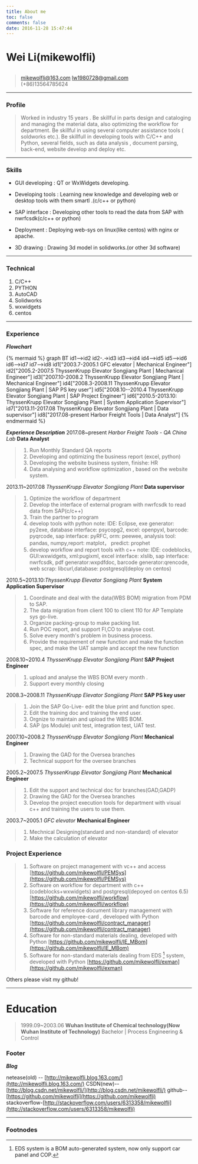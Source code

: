 ```yaml
---
title: About me
toc: false
comments: false
date: 2016-11-28 15:47:44
---
```

# Wei Li(mikewolfli)
##

> [mikewolfli@163.com](mikewolfli@163.com)
> [lw1980728@gmail.com](lw1980728@gmail.com)  
> (+86)13564785624

------

### Profile

>  Worked in industry 15 years . Be skillful in parts design and cataloging and managing the material data, also optimizing the workflow for department. Be skillful in using several computer assistance tools ( soldworks etc.). Be skillfull in developing tools with  C/C++ and Python, several fields, such as data analysis , document parsing, back-end, website develop and deploy etc.

------

### Skills
* GUI developing
  : QT or WxWidgets developing.

* Developing tools
  : Learning new knowledge and developing web or desktop tools with them smartl .(c/c++ or python)

* SAP interface
  : Developing other tools to read the data from SAP with nwrfcsdk(c/c++ or python)

* Deployment
  : Deploying web-sys on linux(like centos) with nginx or apache.

* 3D drawing
  : Drawing 3d model in solidworks.(or other 3d software)


-------

### Technical

1. C/C++
1. PYTHON
1. AutoCAD
1. Solidworks
1. wxwidgets
1. centos

------

### Experience

**_Flowchart_**

{% mermaid %}
graph BT
          id1-->id2
          id2-.->id3
          id3-->id4
          id4-->id5
          id5-->id6
          id6-->id7
          id7-->id8
          id1["2003.7-2005.1 GFC elevator | Mechanical Engineer"]
          id2["2005.2-2007.5 ThyssenKrupp Elevator Songjiang Plant | Mechanical Engineer"]
          id3["2007.10-2008.2 ThyssenKrupp Elevator Songjiang Plant | Mechanical Engineer"]
          id4["2008.3-2008.11 ThyssenKrupp Elevator Songjiang Plant | SAP PS key user"]
          id5["2008.10--2010.4 ThyssenKrupp Elevator Songjiang Plant | SAP Project Engineer"]
          id6["2010.5-2013.10: ThyssenKrupp Elevator Songjiang Plant | System Application Supervisor"]
          id7["2013.11-2017.08 ThyssenKrupp Elevator Songjiang Plant | Data supervisor"]
          id8["2017.08-present Harbor Freight Tools | Data Analyst"]
{% endmermaid %}

**_Experience Description_**
2017.08~present *Harbor Freight Tools - QA China Lab*   **Data Analyst**
>1. Run Monthly Standard QA reports
>2. Developing and optimizing the business report (excel, python)
>3. Developing the website business system, finishe: HR
>4. Data analysing and workflow optimization , based on the website system.

2013.11~2017.08 *ThyssenKrupp Elevator Songjiang Plant*  **Data supervisor**
>1. Optimize the workflow of department
>2. Develop the interface of external program with nwrfcsdk to read data from SAP(c/c++) 
>3. Train the partner to program 
>4. develop tools with python 
    note: IDE: Eclipse, exe generator: py2exe, database interface: psycopg2, excel: openpyxl, barcode: pyqrcode, sap interface: pyRFC, orm: peewee, analysis tool: pandas, numpy,report: matplot， predict: prophet
>5. develop workflow and report tools with c++ 
	note: IDE: codeblocks, GUI:wxwidgets, xml:pugixml, excel interface: xlslib, sap interface: nwrfcsdk, pdf generator:wxpdfdoc, barcode generator:qrencode, web scrap: libcurl,database: postgresql(deploy on centos)

2010.5~2013.10:*ThyssenKrupp Elevator Songjiang Plant* **System Application Supervisor**
>1. Coordinate and deal with the data(WBS BOM) migration from PDM to SAP. 
>2. The data migration from client 100 to client 110 for AP Template sys go-live.  
>3. Organize packing-group  to make packing list.  
>4. Run POC report, and support FI,CO to analyse cost.  
>5. Solve every month's problem in business process.  
>6. Provide the requirement of new function and make the function spec, and make the UAT sample and accept the new function

2008.10~2010.4 *ThyssenKrupp Elevator Songjiang Plant* **SAP Project Engineer**
>1. upload and analyse the WBS BOM every month .  
>2. Support every monthly closing 

2008.3~2008.11 *ThyssenKrupp Elevator Songjiang Plant* **SAP PS key user**
>1. Join the SAP Go-Live- edit the blue print and function spec.  
>2. Edit the training doc and training the end user.  
>3. Orgnize to maintain and upload the WBS BOM.  
>4. SAP (ps Module) unit test, integration test, UAT test. 

2007.10~2008.2 *ThyssenKrupp Elevator Songjiang Plant* **Mechanical Engineer**
>1. Drawing the GAD for the Oversea branches 
>2. Technical support for the oversee branches

2005.2~2007.5 *ThyssenKrupp Elevator Songjiang Plant* **Mechanical Engineer**
>1. Edit the support and technical doc for branches(GAD,GADP)
>2. Drawing the GAD for the Oversea branches 
>3. Develop the project execution tools for department with visual c++ and training the users to use them. 

2003.7~2005.1 *GFC elevator* **Mechanical Engineer**
>1. Mechnical Designing(standard and non-standard) of elevator
>2. Make the calculation of elevator 


### Project Experience
>1. Software on project management with vc++ and access
>   [https://github.com/mikewolfli/PEMSys](https://github.com/mikewolfli/PEMSys)
>2. Software on workflow for department with c++(codeblocks+wxwidgets) and postgresql(depoyed on centos 6.5)
>[https://github.com/mikewolfli/workflow](https://github.com/mikewolfli/workflow)
>3. Software for reference document library management with barcode and employee-card , developed with Python
>[https://github.com/mikewolfli/contract_manager](https://github.com/mikewolfli/contract_manager)
>4. Software for non-standard materials dealing, developed with Python
>[https://github.com/mikewolfli/IE_MBom](https://github.com/mikewolfli/IE_MBom)
>5. Software for non-standard materials dealing from EDS [^1] system, developed with Python
>[https://github.com/mikewolfli/exman](https://github.com/mikewolfli/exman)

Others please visit my github!

------

# Education
>1999.09~2003.06  <b>Wuhan Institute of Chemical technology(Now Wuhan Institute of Technology)</b>  Bachelor | Process Engineering & Control


### Footer 

**_Blog_**

netease(old) -- [http://mikewolfli.blog.163.com/](http://mikewolfli.blog.163.com/)
CSDN(new)--[http://blog.csdn.net/mikewolfli/](http://blog.csdn.net/mikewolfli/)
github--[https://github.com/mikewolfli](https://github.com/mikewolfli)
stackoverflow-[http://stackoverflow.com/users/6313358/mikewolfli](http://stackoverflow.com/users/6313358/mikewolfli)

------
### Footnodes
[^1]:EDS system is a BOM auto-generated system, now only support car panel and COP.

